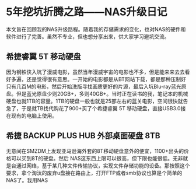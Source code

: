# 5年挖坑折腾之路——NAS升级日记

本文旨在回顾我的NAS升级路程。随着我的存储需求的变化，也对NAS的硬件和软件进行了完善。虽然不专业，但也想分享出来，供大家学习避坑交流。

## 希捷睿翼 5T 移动硬盘

因为钢铁侠入坑了漫威电影，虽然当年漫威宇宙的电影也不多，但是能来来去去看好多遍，还是觉得很有意思。一开始的电影都是从BT网站下载，都是那种压制好只有几百M的电影，然后开始洗版寻找画质更好的片源，最后入坑Blu-ray蓝光原盘。但是蓝光原盘少则20GB+，多则40GB+。当时正在读书的我，笔记本的机械硬盘也就1TB的容量。1TB的硬盘一般也就是25部左右的蓝关电影，空间很快就告急了，于是就TB找代购花了900+买了个希捷睿翼 5T 移动硬盘，直接USB3.0接在现有的电脑上使用。

## 希捷 BACKUP PLUS HUB 外部桌面硬盘 8TB

无意间在SMZDM上发现亚马逊海外套的8T移动硬盘意外的便宜，1100+出头的价格可以买到8T的硬盘。然后
NAS这东西上限可以很高，但下限也能很低。无非就是台通过网络，基于某几种文件传输协议，实现文件存储功能的设备。那按照这个要求，拿个淘汰的废弃u盘接在路由上，打开FTP或者smb协议也算是个简单的NAS了。我用NAS